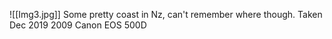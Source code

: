![[Img3.jpg]]
Some pretty coast in Nz, can't remember where though. 
Taken Dec 2019
2009 Canon EOS 500D